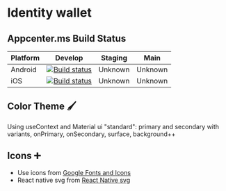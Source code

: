 
# Identity wallet

## Appcenter.ms Build Status

| Platform | Develop | Staging | Main |
|----------|------------------------------------------------------------------------------------------------|---------|------|
| Android  | [![Build status](https://build.appcenter.ms/v0.1/apps/2fb2e2de-3e9e-4bdd-b33f-4c9961fa8942/branches/main/badge)](https://appcenter.ms/orgs/Symfoni/apps/SymfoniID-android-develop/build/branches) | Unknown | Unknown |
| iOS      | [![Build status](https://build.appcenter.ms/v0.1/apps/8f5871d4-e3eb-4255-99b9-d6a874487996/branches/main/badge)](https://appcenter.ms/orgs/Symfoni/apps/SymfoniID/build/branches) | Unknown | Unknown |



## Color Theme 🖌️
Using useContext and Material ui "standard":
  primary and secondary with variants, onPrimary, onSecondary, surface, background++

## Icons ➕
- Use icons from [Google Fonts and Icons](https://fonts.google.com/icons)
- React native svg from [React Native svg](https://github.com/react-native-svg/react-native-svg)
